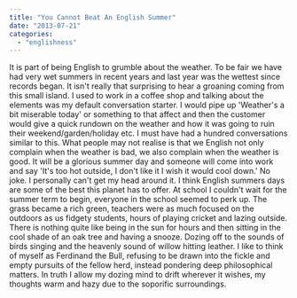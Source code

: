 ```yaml
---
title: "You Cannot Beat An English Summer"
date: "2013-07-21"
categories: 
  - "englishness"
---
```


It is part of being English to grumble about the weather. To be fair we have had very wet summers in recent years and last year was the wettest since records began. It isn't really that surprising to hear a groaning coming from this small island. I used to work in a coffee shop and talking about the elements was my default conversation starter. I would pipe up 'Weather's a bit miserable today' or something to that affect and then the customer would give a quick rundown on the weather and how it was going to ruin their weekend/garden/holiday etc. I must have had a hundred conversations similar to this. What people may not realise is that we English not only complain when the weather is bad, we also complain when the weather is good. It will be a glorious summer day and someone will come into work and say 'It's too hot outside, I don't like it I wish it would cool down.' No joke. I personally can't get my head around it. I think English summers days are some of the best this planet has to offer. At school I couldn't wait for the summer term to begin, everyone in the school seemed to perk up. The grass became a rich green, teachers were as much focused on the outdoors as us fidgety students, hours of playing cricket and lazing outside. There is nothing quite like being in the sun for hours and then sitting in the cool shade of an oak tree and having a snooze. Dozing off to the sounds of birds singing and the heavenly sound of willow hitting leather. I like to think of myself as Ferdinand the Bull, refusing to be drawn into the fickle and empty pursuits of the fellow herd, instead pondering deep philosophical matters. In truth I allow my dozing mind to drift wherever it wishes, my thoughts warm and hazy due to the soporific surroundings.
